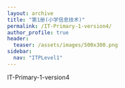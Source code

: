 ```yaml
---
layout: archive
title: "第1册(小学信息技术)"
permalink: /IT-Primary-1-version4/
author_profile: true
header:
  teaser: /assets/images/500x300.png
sidebar:
  nav: "ITPLevel1"
---
```


IT-Primary-1-version4

